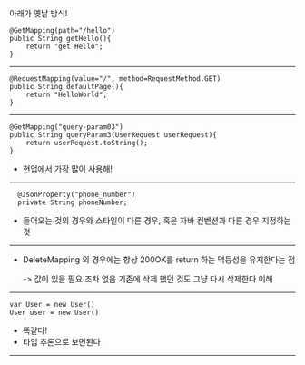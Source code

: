  아래가 옛날 방식!
 
    @GetMapping(path="/hello")
    public String getHello(){
        return "get Hello";
    }
-----------------
    @RequestMapping(value="/", method=RequestMethod.GET)
    public String defaultPage(){
        return "HelloWorld";
    }

--------
    @GetMapping("query-param03")
    public String queryParam3(UserRequest userRequest){
        return userRequest.toString();
    }

- 현업에서 가장 많이 사용해!
------
      @JsonProperty("phone_number")
      private String phoneNumber;

- 들어오는 것의 경우와 스타일이 다른 경우, 혹은 자바 컨벤션과 다른 경우 지정하는 것

-------
- DeleteMapping 의 경우에는 항상 200OK를 return 하는 멱등성을 유지한다는 점
    
    -> 값이 있을 필요 조차 없음 기존에 삭제 했던 것도 그냥 다시 삭제한다 이해 
----

    var User = new User()
    User user = new User()

- 똑같다!
- 타입 추론으로 보면된다
---------


